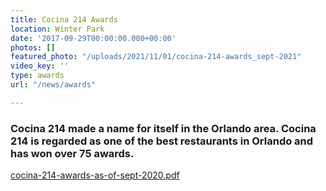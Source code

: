 ```yaml
---
title: Cocina 214 Awards
location: Winter Park
date: '2017-09-29T00:00:00.000+00:00'
photos: []
featured_photo: "/uploads/2021/11/01/cocina-214-awards_sept-2021"
video_key: ''
type: awards
url: "/news/awards"

---
```

### Cocina 214 made a name for itself in the Orlando area. Cocina 214 is regarded as one of the best restaurants in Orlando and has won over 75 awards.

[cocina-214-awards-as-of-sept-2020.pdf](/uploads/2020/10/07/cocina-214-awards-as-of-sept-2020.pdf "cocina-214-awards-as-of-sept-2020.pdf")